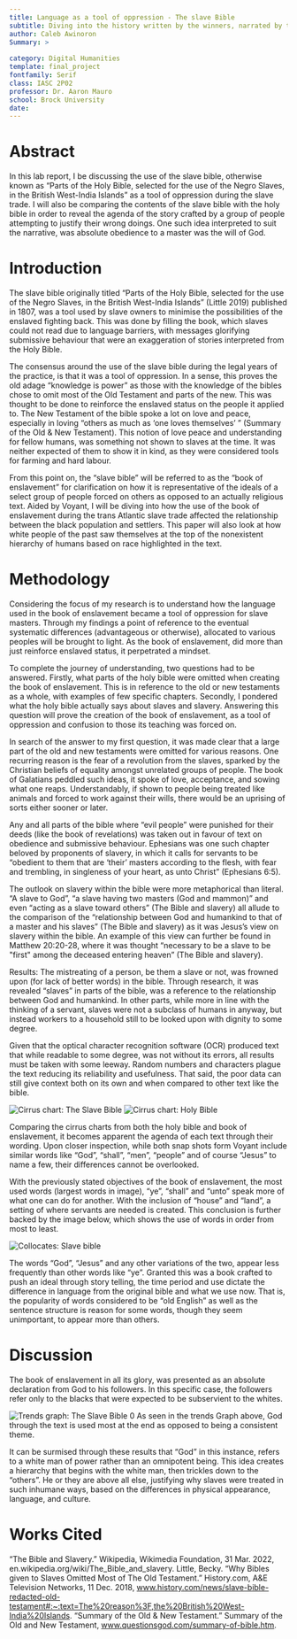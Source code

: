 ```yaml
---
title: Language as a tool of oppression - The slave Bible
subtitle: Diving into the history written by the winners, narrated by the affected 
author: Caleb Awinoron
Summary: >
   
category: Digital Humanities
template: final_project
fontfamily: Serif
class: IASC 2P02
professor: Dr. Aaron Mauro
school: Brock University
date: 
---
```

# Abstract
In this lab report, I be discussing the use of the slave bible, otherwise known as “Parts of the Holy Bible, selected for the use of the Negro Slaves, in the British West-India Islands” as a tool of oppression during the slave trade. I will also be comparing the contents of the slave bible with the holy bible in order to reveal the agenda of the story crafted by a group of people attempting to justify their wrong doings. One such idea interpreted to suit the narrative, was absolute obedience to a master was the will of God. 

# Introduction
The slave bible originally titled “Parts of the Holy Bible, selected for the use of the Negro Slaves, in the British West-India Islands” (Little 2019) published in 1807, was a tool used by slave owners to minimise the possibilities of the enslaved fighting back. This was done by filling the book, which slaves could not read due to language barriers, with messages glorifying submissive behaviour that were an exaggeration of stories interpreted from the Holy Bible.

The consensus around the use of the slave bible during the legal years of the practice, is that it was a tool of oppression. In a sense, this proves the old adage “knowledge is power” as those with the knowledge of the bibles chose to omit most of the Old Testament and parts of the new. This was thought to be done to reinforce the enslaved status on the people it applied to. The New Testament of the bible spoke a lot on love and peace, especially in loving “others as much as ‘one loves themselves’ ” (Summary of the Old & New Testament). This notion of love peace and understanding for fellow humans, was something not shown to slaves at the time. It was neither expected of them to show it in kind, as they were considered tools for farming and hard labour. 

From this point on, the “slave bible” will be referred to as the “book of enslavement” for clarification on how it is representative of the ideals of a select group of people forced on others as opposed to an actually religious text. Aided by Voyant, I will be diving into how the use of the book of enslavement during the trans Atlantic slave trade affected the relationship between the black population and settlers. This paper will also look at how white people of the past saw themselves at the top of the nonexistent hierarchy of humans based on race highlighted in the text.         


# Methodology
Considering the focus of my research is to understand how the language used in the book of enslavement became a tool of oppression for slave masters. Through my findings a point of reference to the eventual systematic differences (advantageous or otherwise), allocated to various peoples will be brought to light. As the book of enslavement, did more than just reinforce enslaved status, it perpetrated a mindset. 

To complete the journey of understanding, two questions had to be answered. Firstly, what parts of the holy bible were omitted when creating the book of enslavement. This is in reference to the old or new testaments as a whole, with examples of few specific chapters. Secondly, I pondered what the holy bible actually says about slaves and slavery. Answering this question will prove the creation of the book of enslavement, as a tool of oppression and confusion to those its teaching was forced on.  

In search of the answer to my first question, it was made clear that a large part of the old and new testaments were omitted for various reasons. One recurring reason is the fear of a revolution from the slaves, sparked by the Christian beliefs of equality amongst unrelated groups of people. The book of Galatians peddled such ideas, it spoke of love, acceptance, and sowing what one reaps. Understandably, if shown to people being treated like animals and forced to work against their wills, there would be an uprising of sorts either sooner or later. 

Any and all parts of the bible where “evil people” were punished for their deeds (like the book of revelations) was taken out in favour of text on obedience and submissive behaviour. Ephesians was one such chapter beloved by proponents of slavery, in which it calls for servants to be “obedient to them that are ‘their’ masters according to the flesh, with fear and trembling, in singleness of your heart, as unto Christ” (Ephesians 6:5).        
  
The outlook on slavery within the bible were more metaphorical than literal. “A slave to God”, “a slave having two masters (God and mammon)” and even “acting as a slave toward others” (The Bible and slavery) all allude to the comparison of the “relationship between God and humankind to that of a master and his slaves” (The Bible and slavery) as it was Jesus’s view on slavery within the bible. An example of this view can further be found in Matthew 20:20-28, where it was thought “necessary to be a slave to be "first" among the deceased entering heaven” (The Bible and slavery). 

Results:
The mistreating of a person, be them a slave or not, was frowned upon (for lack of better words) in the bible. Through research, it was revealed “slaves” in parts of the bible, was a reference to the relationship between God and humankind. In other parts, while more in line with the thinking of a servant, slaves were not a subclass of humans in anyway, but instead workers to a household still to be looked upon with dignity to some degree. 

Given that the optical character recognition software (OCR) produced text that while readable to some degree, was not without its errors, all results must be taken with some leeway. Random numbers and characters plague the text reducing its reliability and usefulness. That said, the poor data can still give context both on its own and when compared to other text like the bible.

![Cirrus chart: The Slave Bible](./Slave_Bible_Cirrus.png)
![Cirrus chart: Holy Bible](./Holy_Bible_Cirrus.png)

Comparing the cirrus charts from both the holy bible and book of enslavement, it becomes apparent the agenda of each text through their wording. Upon closer inspection, while both snap shots form Voyant include similar words like “God”, “shall”, “men”, “people” and of course “Jesus” to name a few, their differences cannot be overlooked. 

With the previously stated objectives of the book of enslavement, the most used words (largest words in image), “ye”, “shall” and “unto” speak more of what one can do for another. With the inclusion of “house” and “land”, a setting of where servants are needed is created. This conclusion is further backed by the image below, which shows the use of words in order from most to least.

![Collocates: Slave bible]()

The words “God”, “Jesus” and any other variations of the two, appear less frequently than other words like “ye”. Granted this was a book crafted to push an ideal through story telling, the time period and use dictate the difference in language from the original bible and what we use now. That is, the popularity of words considered to be “old English” as well as the sentence structure is reason for some words, though they seem unimportant, to appear more than others.           


# Discussion
The book of enslavement in all its glory, was presented as an absolute declaration from God to his followers. In this specific case, the followers refer only to the blacks that were expected to be subservient to the whites. 

![Trends graph: The Slave Bible](./Slave_bible_trends.png)
0
As seen in the trends Graph above, God through the text is used most at the end as opposed to being a consistent theme. 

It can be surmised through these results that “God” in this instance, refers to a white man of power rather than an omnipotent being. This idea creates a hierarchy that begins with the white man, then trickles down to the “others”. He or they are above all else, justifying why slaves were treated in such inhumane ways, based on the differences in physical appearance, language, and culture.


# Works Cited
“The Bible and Slavery.” Wikipedia, Wikimedia Foundation, 31 Mar. 2022, en.wikipedia.org/wiki/The_Bible_and_slavery. 
Little, Becky. “Why Bibles given to Slaves Omitted Most of The Old Testament.” History.com, A&E Television Networks, 11 Dec. 2018, www.history.com/news/slave-bible-redacted-old-testament#:~:text=The%20reason%3F,the%20British%20West-India%20Islands. 
“Summary of the Old & New Testament.” Summary of the Old and New Testament, www.questionsgod.com/summary-of-bible.htm. 



